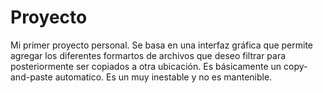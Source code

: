 # Proyecto
Mi primer proyecto personal.
Se basa en una interfaz gráfica que permite agregar los diferentes formartos de archivos que deseo filtrar para posteriormente ser copiados a otra ubicación. Es básicamente un copy-and-paste automatico.
Es un muy inestable y no es mantenible. 
